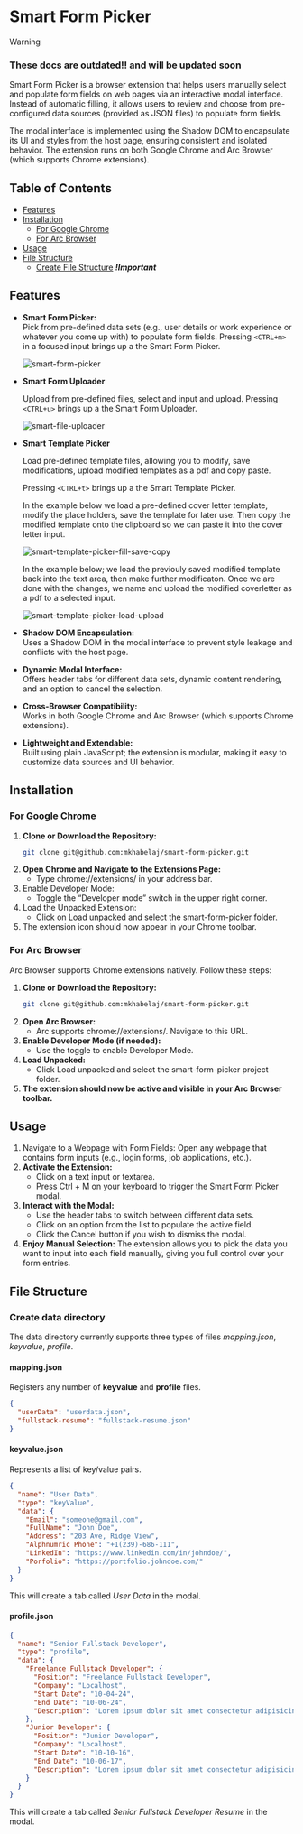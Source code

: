 # Smart Form Picker

> [!WARNING]
> ### These docs are outdated!! and will be updated soon

Smart Form Picker is a browser extension that helps users manually select and populate form fields on web pages via an interactive modal interface. Instead of automatic filling, it allows users to review and choose from pre-configured data sources (provided as JSON files) to populate form fields.

The modal interface is implemented using the Shadow DOM to encapsulate its UI and styles from the host page, ensuring consistent and isolated behavior. The extension runs on both Google Chrome and Arc Browser (which supports Chrome extensions).

## Table of Contents

- [Features](#features)
- [Installation](#installation)
  - [For Google Chrome](#for-google-chrome)
  - [For Arc Browser](#for-arc-browser)
- [Usage](#usage)
- [File Structure](#file-structure)
  - [Create File Structure](#create-data-directory) **_!Important_**

## Features

- **Smart Form Picker:**  
  Pick from pre-defined data sets (e.g., user details or work experience or whatever you come up with) to populate form fields.
  Pressing `<CTRL+m>` in a focused input brings up a the Smart Form Picker.
  
  ![smart-form-picker](https://github.com/user-attachments/assets/dab99991-ee09-4b44-87c5-4ff7ba19055f)
- **Smart Form Uploader**

  Upload from pre-defined files, select and input and upload.
  Pressing `<CTRL+u>`  brings up a the Smart Form Uploader.

  ![smart-file-uploader](https://github.com/user-attachments/assets/26a2fc7f-3af4-481a-9112-a364e86ccfb0)

- **Smart Template Picker**
  
  Load pre-defined template files, allowing you to modify, save modifications, upload modified templates as a pdf and copy paste.

   Pressing `<CTRL+t>` brings up a the Smart Template Picker.

  In the example below we load a pre-defined cover letter template, modify the place holders, save the template for later use. Then copy the modified template onto the clipboard so we can paste it into the cover letter input.
  
  ![smart-template-picker-fill-save-copy](https://github.com/user-attachments/assets/086c26b0-835c-46c3-ad3d-1d206b6a3dc8)

  In the example below; we load the previouly saved modified template back into the text area, then make further modificaton. Once we are done with the changes, we name and upload the modified coverletter as a pdf to a selected input.

  ![smart-template-picker-load-upload](https://github.com/user-attachments/assets/c2429d71-44a7-4193-a8cc-98527421b210)

  
   
- **Shadow DOM Encapsulation:**  
  Uses a Shadow DOM in the modal interface to prevent style leakage and conflicts with the host page.
- **Dynamic Modal Interface:**  
  Offers header tabs for different data sets, dynamic content rendering, and an option to cancel the selection.
- **Cross-Browser Compatibility:**  
  Works in both Google Chrome and Arc Browser (which supports Chrome extensions).
- **Lightweight and Extendable:**  
  Built using plain JavaScript; the extension is modular, making it easy to customize data sources and UI behavior.

## Installation

### For Google Chrome

1. **Clone or Download the Repository:**
   ```bash
   git clone git@github.com:mkhabelaj/smart-form-picker.git
   ```
1. **Open Chrome and Navigate to the Extensions Page:**
   - Type chrome://extensions/ in your address bar.
1. Enable Developer Mode:
   - Toggle the “Developer mode” switch in the upper right corner.
1. Load the Unpacked Extension:
   - Click on Load unpacked and select the smart-form-picker folder.
1. The extension icon should now appear in your Chrome toolbar.

### For Arc Browser

Arc Browser supports Chrome extensions natively. Follow these steps:

1. **Clone or Download the Repository:**
   ```bash
   git clone git@github.com:mkhabelaj/smart-form-picker.git
   ```
1. **Open Arc Browser:**
   - Arc supports chrome://extensions/. Navigate to this URL.
1. **Enable Developer Mode (if needed):**
   - Use the toggle to enable Developer Mode.
1. **Load Unpacked:**
   - Click Load unpacked and select the smart-form-picker project folder.
1. **The extension should now be active and visible in your Arc Browser toolbar.**

## Usage

1. Navigate to a Webpage with Form Fields:
   Open any webpage that contains form inputs (e.g., login forms, job applications, etc.).
1. **Activate the Extension:**
   - Click on a text input or textarea.
   - Press Ctrl + M on your keyboard to trigger the Smart Form Picker modal.
1. **Interact with the Modal:**
   - Use the header tabs to switch between different data sets.
   - Click on an option from the list to populate the active field.
   - Click the Cancel button if you wish to dismiss the modal.
1. **Enjoy Manual Selection:**
   The extension allows you to pick the data you want to input into each field manually, giving you full control over your form entries.

## File Structure

### Create data directory

The data directory currently supports three types of files _mapping.json_, _keyvalue_, _profile_.

#### mapping.json

Registers any number of **keyvalue** and **profile** files.

```json
{
  "userData": "userdata.json",
  "fullstack-resume": "fullstack-resume.json"
}
```

#### keyvalue.json

Represents a list of key/value pairs.

```json
{
  "name": "User Data",
  "type": "keyValue",
  "data": {
    "Email": "someone@gmail.com",
    "FullName": "John Doe",
    "Address": "203 Ave, Ridge View",
    "Alphnumric Phone": "+1(239)-686-111",
    "LinkedIn": "https://www.linkedin.com/in/johndoe/",
    "Porfolio": "https://portfolio.johndoe.com/"
  }
}
```

This will create a tab called _User Data_ in the modal.

#### profile.json

```json
{
  "name": "Senior Fullstack Developer",
  "type": "profile",
  "data": {
    "Freelance Fullstack Developer": {
      "Position": "Freelance Fullstack Developer",
      "Company": "Localhost",
      "Start Date": "10-04-24",
      "End Date": "10-06-24",
      "Description": "Lorem ipsum dolor sit amet consectetur adipisicing elit. Quos, quas.\n\nLorem ipsum dolor sit amet consectetur adipisicing elit. Quos, quas.\n\nLorem ipsum dolor sit amet consectetur adipisicing elit. Quos, quas."
    },
    "Junior Developer": {
      "Position": "Junior Developer",
      "Company": "Localhost",
      "Start Date": "10-10-16",
      "End Date": "10-06-17",
      "Description": "Lorem ipsum dolor sit amet consectetur adipisicing elit. Quos, quas.\n\nLorem ipsum dolor sit amet consectetur adipisicing elit. Quos, quas."
    }
  }
}
```

This will create a tab called _Senior Fullstack Developer Resume_ in the modal.
